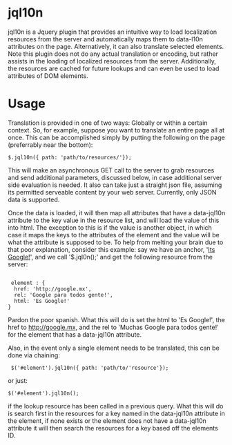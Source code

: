 jql10n 
=====

jql10n is a Jquery plugin that provides an intuitive way to load localization resources from the server and automatically maps them to data-l10n attributes on the page. Alternatively, it can also translate selected elements.  Note this plugin does not do any actual translation or encoding, but rather assists in the loading of localized resources from the server.  Additionally, the resources are cached for future lookups and can even be used to load attributes of DOM elements.

Usage
=====

Translation is provided in one of two ways:  Globally or within a certain context.  So, for example, suppose you want to translate an entire page all at once.  This can be accomplished simply by putting the following on the page (preferrably near the bottom):

<code>$.jql10n({ path: 'path/to/resources/'});</code>


This will make an asynchronous GET call to the server to grab resources and send additional parameters, discussed below, in case additional server side evaluation is needed.  It also can take just a straight json file, assuming its permitted serveable content by your web server.  Currently, only JSON data is supported.

Once the data is loaded, it will then map all attributes that have a data-jql10n attribute to the key value in the resource list, and will load the value of this into html.  The exception to this is if the value is another object, in which case it maps the keys to the attributes of the element and the value will be what the attribute is supposed to be.  To help from melting your brain due to that poor explanation, consider this example: say we have an anchor, '<a data-jql10n="element" href="http://google.com" rel="Google for everyone!">Its Google!</a>', and we call '$.jql0n();' and get the following resource from the server:

<code>
 element : { 
  href: 'http://google.mx',
  rel: 'Google para todos gente!',
  html: 'Es Google!'
}
</code>

Pardon the poor spanish.  What this will do is set the html to 'Es Google!', the href to http://google.mx, and the rel to 'Muchas Google para todos gente!' for the element that has a data-jql10n attribute.  

Also, in the event only a single element needs to be translated, this can be done via chaining:


<code> $('#element').jql10n({ path: 'path/to/'resource'});</code>

or just:

<code>$('#element').jql10n();</code>

if the lookup resource has been called in a previous query.  What this will do is search first in the resources for a key named in the data-jql10n attribute in the element, if none exists or the element does not have a data-jql10n attribute it will then search the resources for a key based off the elements ID.  